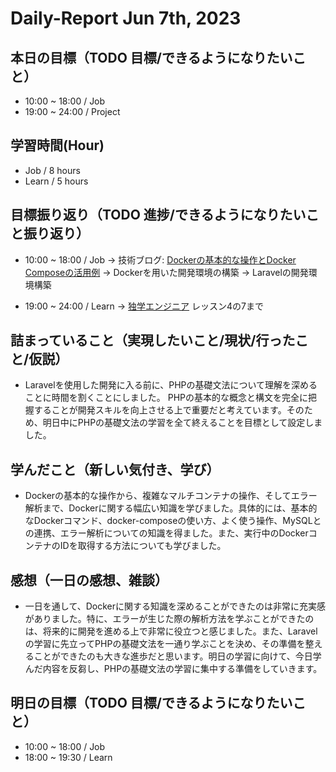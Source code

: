 # Daily-Report Jun 7th, 2023

## 本日の目標（TODO 目標/できるようになりたいこと）

- 10:00 ~ 18:00 / Job
- 19:00 ~ 24:00 / Project

## 学習時間(Hour)
- Job / 8 hours
- Learn / 5 hours

## 目標振り返り（TODO 進捗/できるようになりたいこと振り返り）

- 10:00 ~ 18:00 / Job
-> 技術ブログ: [Dockerの基本的な操作とDocker Composeの活用例](https://qiita.com/arihori13/items/442f13ccb6300b727492)
-> Dockerを用いた開発環境の構築
-> Laravelの開発環境構築

- 19:00 ~ 24:00 / Learn
-> [独学エンジニア](https://dokugaku-engineer.com/)
レッスン4の7まで

## 詰まっていること（実現したいこと/現状/行ったこと/仮説）
- Laravelを使用した開発に入る前に、PHPの基礎文法について理解を深めることに時間を割くことにしました。
PHPの基本的な概念と構文を完全に把握することが開発スキルを向上させる上で重要だと考えています。そのため、明日中にPHPの基礎文法の学習を全て終えることを目標として設定しました。


## 学んだこと（新しい気付き、学び）
- Dockerの基本的な操作から、複雑なマルチコンテナの操作、そしてエラー解析まで、Dockerに関する幅広い知識を学びました。具体的には、基本的なDockerコマンド、docker-composeの使い方、よく使う操作、MySQLとの連携、エラー解析についての知識を得ました。また、実行中のDockerコンテナのIDを取得する方法についても学びました。

## 感想（一日の感想、雑談）
- 一日を通して、Dockerに関する知識を深めることができたのは非常に充実感がありました。特に、エラーが生じた際の解析方法を学ぶことができたのは、将来的に開発を進める上で非常に役立つと感じました。また、Laravelの学習に先立ってPHPの基礎文法を一通り学ぶことを決め、その準備を整えることができたのも大きな進歩だと思います。明日の学習に向けて、今日学んだ内容を反芻し、PHPの基礎文法の学習に集中する準備をしていきます。

## 明日の目標（TODO 目標/できるようになりたいこと）
- 10:00 ~ 18:00 / Job
- 18:00 ~ 19:30 / Learn